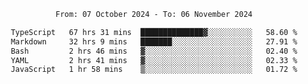 <div align="center">
<p style="text-align: center;">
<!--START_SECTION:waka-->

```txt
From: 07 October 2024 - To: 06 November 2024

TypeScript   67 hrs 31 mins  ██████████████▓░░░░░░░░░░   58.60 %
Markdown     32 hrs 9 mins   ███████░░░░░░░░░░░░░░░░░░   27.91 %
Bash         2 hrs 46 mins   ▓░░░░░░░░░░░░░░░░░░░░░░░░   02.40 %
YAML         2 hrs 41 mins   ▓░░░░░░░░░░░░░░░░░░░░░░░░   02.33 %
JavaScript   1 hr 58 mins    ▒░░░░░░░░░░░░░░░░░░░░░░░░   01.72 %
```

<!--END_SECTION:waka-->
</p>
</div>
